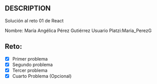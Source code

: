 ## DESCRIPTION

Solución al reto 01 de React

Nombre: María Angélica Pérez Gutiérrez
Usuario Platzi:Maria_PerezG

## Reto:

- [x] Primer problema
- [x] Segundo problema
- [x] Tercer problema
- [x] Cuarto Problema (Opcional)
